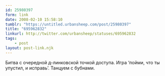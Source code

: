 ```yaml
---
id: 25980397
form: link
date: 2008-02-10 15:58:10
tumblr: "https://untitled.urbansheep.com/post/25980397"
title: "695962832"
linkurl: http://twitter.com/urbansheep/statuses/695962832
tags:
    - post
layout: post-link.njk
---
```

<p>Битва с очередной д-линковской точкой доступа. Игра &lsquo;пойми, что ты упустил, и исправь&rsquo;. Танцуем с бубнами.</p>
